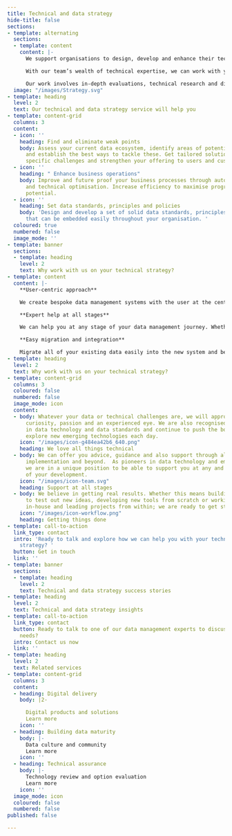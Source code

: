 ```yaml
---
title: Technical and data strategy
hide-title: false
sections:
- template: alternating
  sections:
  - template: content
    content: |-
      We support organisations to design, develop and enhance their technical and data strategies.

      With our team’s wealth of technical expertise, we can work with you to help you align and achieve your technical and business goals.

      Our work involves in-depth evaluations, technical research and discovery, expert technical interventions, the development of new and improved systems, processes and platforms, and also technical leadership and oversight, depending on what you and your organisation need.
  image: "/images/Strategy.svg"
- template: heading
  level: 2
  text: Our technical and data strategy service will help you
- template: content-grid
  columns: 3
  content:
  - icon: ''
    heading: Find and eliminate weak points
    body: Assess your current data ecosystem, identify areas of potential weakness
      and establish the best ways to tackle these. Get tailored solutions for your
      specific challenges and strengthen your offering to users and customers.
  - icon: ''
    heading: " Enhance business operations"
    body: Improve and future proof your business processes through automation, streamlining
      and technical optimisation. Increase efficiency to maximise progress and unlock
      potential.
  - icon: ''
    heading: Set data standards, principles and policies
    body: 'Design and develop a set of solid data standards, principles and policies
      that can be embedded easily throughout your organisation. '
  coloured: true
  numbered: false
  image_mode: ''
- template: banner
  sections:
  - template: heading
    level: 2
    text: Why work with us on your technical strategy?
- template: content
  content: |-
    **User-centric approach**

    We create bespoke data management systems with the user at the centre of our approach. We will take the time to gain a deep understanding of all of your needs and create a customisable, intuitive system to manage all of your data.

    **Expert help at all stages**

    We can help you at any stage of your data management journey. Whether you need help to design, develop and/or deliver a new data management system, we have experts on-hand to support you.

    **Easy migration and integration**

    Migrate all of your existing data easily into the new system and be confident that everything integrates seamlessly with your current business operations and processes.
- template: heading
  level: 2
  text: Why work with us on your technical strategy?
- template: content-grid
  columns: 3
  coloured: false
  numbered: false
  image_mode: icon
  content:
  - body: Whatever your data or technical challenges are, we will approach them with
      curiosity, passion and an experienced eye. We are also recognised industry leaders
      in data technology and data standards and continue to push the boundaries and
      explore new emerging technologies each day.
    icon: "/images/icon-g484ea42b6_640.png"
    heading: We love all things technical
  - body: We can offer you advice, guidance and also support through all stages of
      implementation and beyond.  As pioneers in data technology and emerging tech,
      we are in a unique position to be able to support you at any and all stages
      of your development.
    icon: "/images/icon-team.svg"
    heading: Support at all stages
  - body: We believe in getting real results. Whether this means building a prototype
      to test out new ideas, developing new tools from scratch or working with you
      in-house and leading projects from within; we are ready to get stuck in!
    icon: "/images/icon-workflow.png"
    heading: Getting things done
- template: call-to-action
  link_type: contact
  intro: 'Ready to talk and explore how we can help you with your technical and data
    strategy? '
  button: Get in touch
  link: ''
- template: banner
  sections:
  - template: heading
    level: 2
    text: Technical and data strategy success stories
- template: heading
  level: 2
  text: Technical and data strategy insights
- template: call-to-action
  link_type: contact
  button: Ready to talk to one of our data management experts to discuss your specific
    needs?
  intro: Contact us now
  link: ''
- template: heading
  level: 2
  text: Related services
- template: content-grid
  columns: 3
  content:
  - heading: Digital delivery
    body: |2-

      Digital products and solutions
      Learn more
    icon: ''
  - heading: Building data maturity
    body: |-
      Data culture and community
      Learn more
    icon: ''
  - heading: Technical assurance
    body: |-
      Technology review and option evaluation
      Learn more
    icon: ''
  image_mode: icon
  coloured: false
  numbered: false
published: false

---
```

